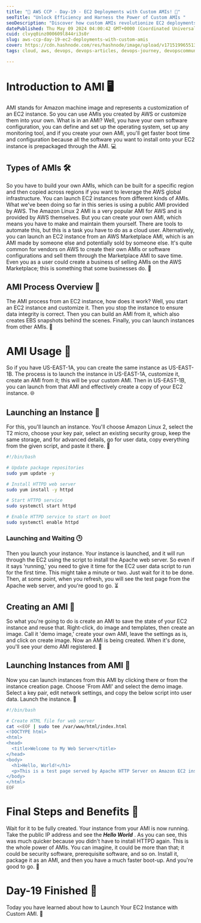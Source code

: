 ```yaml
---
title: "🌟 AWS CCP - Day-19 - EC2 Deployments with Custom AMIs! 🌟"
seoTitle: "Unlock Efficiency and Harness the Power of Custom AMIs "
seoDescription: "Discover how custom AMIs revolutionize EC2 deployments on AWS, streamlining setup processes, ensuring consistency, and even opening doors to new revenue."
datePublished: Thu May 09 2024 04:00:42 GMT+0000 (Coordinated Universal Time)
cuid: clvyq0inz000609l844ri3s0r
slug: aws-ccp-day-19-ec2-deployments-with-custom-amis
cover: https://cdn.hashnode.com/res/hashnode/image/upload/v1715199655134/4ea06149-2224-4ea1-8c36-8ea633ff11ca.jpeg
tags: cloud, aws, devops, devops-articles, devops-journey, devopscommunity

---
```


# Introduction to AMI 🖥️

AMI stands for Amazon machine image and represents a customization of an EC2 instance. So you can use AMIs you created by AWS or customize them into your own. What is in an AMI? Well, you have your own software configuration, you can define and set up the operating system, set up any monitoring tool, and if you create your own AMI, you'll get faster boot time and configuration because all the software you want to install onto your EC2 instance is prepackaged through the AMI. 💻

## Types of AMIs 🛠️

So you have to build your own AMIs, which can be built for a specific region and then copied across regions if you want to leverage the AWS global infrastructure. You can launch EC2 instances from different kinds of AMIs. What we've been doing so far in this series is using a public AMI provided by AWS. The Amazon Linux 2 AMI is a very popular AMI for AWS and is provided by AWS themselves. But you can create your own AMI, which means you have to make and maintain them yourself. There are tools to automate this, but this is a task you have to do as a cloud user. Alternatively, you can launch an EC2 instance from an AWS Marketplace AMI, which is an AMI made by someone else and potentially sold by someone else. It's quite common for vendors on AWS to create their own AMIs or software configurations and sell them through the Marketplace AMI to save time. Even you as a user could create a business of selling AMIs on the AWS Marketplace; this is something that some businesses do. 💼

## AMI Process Overview 🔄

The AMI process from an EC2 instance, how does it work? Well, you start an EC2 instance and customize it. Then you stop the instance to ensure data integrity is correct. Then you can build an AMI from it, which also creates EBS snapshots behind the scenes. Finally, you can launch instances from other AMIs. 🔄

# AMI Usage 🚀

So if you have US-EAST-1A, you can create the same instance as US-EAST-1B. The process is to launch the instance in US-EAST-1A, customize it, create an AMI from it; this will be your custom AMI. Then in US-EAST-1B, you can launch from that AMI and effectively create a copy of your EC2 instance. 🌐

## Launching an Instance 🚀

For this, you'll launch an instance. You'll choose Amazon Linux 2, select the T2 micro, choose your key pair, select an existing security group, keep the same storage, and for advanced details, go for user data, copy everything from the given script, and paste it there. 🚀

```bash
#!/bin/bash

# Update package repositories
sudo yum update -y

# Install HTTPD web server
sudo yum install -y httpd

# Start HTTPD service
sudo systemctl start httpd

# Enable HTTPD service to start on boot
sudo systemctl enable httpd
```

### Launching and Waiting 🕒

Then you launch your instance. Your instance is launched, and it will run through the EC2 using the script to install the Apache web server. So even if it says 'running,' you need to give it time for the EC2 user data script to run for the first time. This might take a minute or two. Just wait for it to be done. Then, at some point, when you refresh, you will see the test page from the Apache web server, and you're good to go. ⏳

## Creating an AMI 📸

So what you're going to do is create an AMI to save the state of your EC2 instance and reuse that. Right-click, do image and templates, then create an image. Call it 'demo image,' create your own AMI, leave the settings as is, and click on create image. Now an AMI is being created. When it's done, you'll see your demo AMI registered. 📸

## Launching Instances from AMI 🚀

Now you can launch instances from this AMI by clicking there or from the instance creation page. Choose 'From AMI' and select the demo image. Select a key pair, edit network settings, and copy the below script into user data. Launch the instance. 🚀

```bash
#!/bin/bash

# Create HTML file for web server
cat <<EOF | sudo tee /var/www/html/index.html
<!DOCTYPE html>
<html>
<head>
  <title>Welcome to My Web Server</title>
</head>
<body>
  <h1>Hello, World!</h1>
  <p>This is a test page served by Apache HTTP Server on Amazon EC2 instance.</p>
</body>
</html>
EOF
```

# Final Steps and Benefits 🌟

Wait for it to be fully created. Your instance from your AMI is now running. Take the public IP address and see the ***Hello World*** . As you can see, this was much quicker because you didn't have to install HTTPD again. This is the whole power of AMIs. You can imagine, it could be more than that; it could be security software, prerequisite software, and so on. Install it, package it as an AMI, and then you have a much faster boot-up. And you're good to go. 🎉

# Day-19 Finished 🎉

Today you have learned about how to Launch Your EC2 Instance with Custom AMI. 🚀